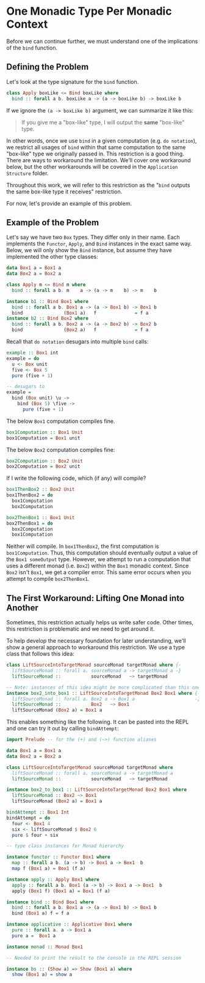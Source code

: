# One Monadic Type Per Monadic Context

Before we can continue further, we must understand one of the implications of the `bind` function.

## Defining the Problem

Let's look at the type signature for the `bind` function.
```purescript
class Apply boxLike <= Bind boxLike where
  bind :: forall a b. boxLike a -> (a -> boxLike b) -> boxLike b
```

If we ignore the `(a -> boxLike b)` argument, we can summarize it like this:
> If you give me a "box-like" type, I will output the **same** "box-like" type.

In other words, once we use `bind` in a given computation (e.g. `do notation`), we restrict all usages of `bind` within that same computation to the same "box-like" type we originally passed in. This restriction is a good thing. There are ways to workaround the limitation. We'll cover one workaround below, but the other workarounds will be covered in the `Application Structure` folder.

Throughout this work, we will refer to this restriction as the "`bind` outputs the same box-like type it receives" restriction.

For now, let's provide an example of this problem.

## Example of the Problem

Let's say we have two `Box` types. They differ only in their name. Each implements the `Functor`, `Apply`, and `Bind` instances in the exact same way. Below, we will only show the `Bind` instance, but assume they have implemented the other type classes:
```purescript
data Box1 a = Box1 a
data Box2 a = Box2 a

class Apply m <= Bind m where
  bind :: forall a b. m    a -> (a -> m    b) -> m    b

instance b1 :: Bind Box1 where
  bind :: forall a b. Box1 a -> (a -> Box1 b) -> Box1 b
  bind               (Box1 a)   f              = f a
instance b2 :: Bind Box2 where
  bind :: forall a b. Box2 a -> (a -> Box2 b) -> Box2 b
  bind               (Box2 a)   f              = f a
```
Recall that `do notation` desugars into multiple `bind` calls:
```purescript
example :: Box1 int
example = do
  u <- Box unit
  five <- Box 5
  pure (five + 1)

-- desugars to
example =
  bind (Box unit) \u ->
    bind (Box 5) \five ->
      pure (five + 1)
```

The below `Box1` computation compiles fine.
```purescript
box1Computation :: Box1 Unit
box1Computation = Box1 unit
```
The below `Box2` computation compiles fine:
```purescript
box2Computation :: Box2 Unit
box2Computation = Box2 unit
```
If I write the following code, which (if any) will compile?
```purescript
box1ThenBox2 :: Box2 Unit
box1ThenBox2 = do
  box1Computation
  box2Computation

box2ThenBox1 :: Box1 Unit
box2ThenBox1 = do
  box2Computation
  box1Computation
```

Neither will compile. In `box1ThenBox2`, the first computation is `box1Computation`. Thus, this computation should eventually output a value of the `Box1 someOutput` type. However, we attempt to run a computation that uses a different monad (i.e. `Box2`) within the `Box1` monadic context. Since `Box2` isn't `Box1`, we get a compiler error. This same error occurs when you attempt to compile `box2ThenBox1`.

## The First Workaround: Lifting One Monad into Another

Sometimes, this restriction actually helps us write safer code. Other times, this restriction is problematic and we need to get around it.

To help develop the necessary foundation for later understanding, we'll show a general approach to workaround this restriction. We use a type class that follows this idea:
```purescript
class LiftSourceIntoTargetMonad sourceMonad targetMonad where {-
  liftSourceMonad :: forall a. sourceMonad a -> targetMonad a -}
  liftSourceMonad ::           sourceMonad   ~> targetMonad

-- Note: instances of this idea might be more complicated than this one
instance box2_into_box1 :: LiftSourceIntoTargetMonad Box2 Box1 where {-
  liftSourceMonad :: forall a. Box2 a -> Box1 a                      -}
  liftSourceMonad ::           Box2   ~> Box1
  liftSourceMonad (Box2 a) = Box1 a
```
This enables something like the following. It can be pasted into the REPL and one can try it out by calling `bindAttempt`:
```purescript
import Prelude -- for the (+) and (~>) function aliases

data Box1 a = Box1 a
data Box2 a = Box2 a

class LiftSourceIntoTargetMonad sourceMonad targetMonad where                 {-
  liftSourceMonad :: forall a. sourceMonad a -> targetMonad a                 -}
  liftSourceMonad ::           sourceMonad   ~> targetMonad

instance box2_to_box1 :: LiftSourceIntoTargetMonad Box2 Box1 where
  liftSourceMonad :: Box2 ~> Box1
  liftSourceMonad (Box2 a) = Box1 a

bindAttempt :: Box1 Int
bindAttempt = do
  four <- Box1 4
  six <- liftSourceMonad $ Box2 6
  pure $ four + six

-- type class instances for Monad hierarchy

instance functor :: Functor Box1 where
  map :: forall a b. (a -> b) -> Box1 a -> Box1  b
  map f (Box1 a) = Box1 (f a)

instance apply :: Apply Box1 where
  apply :: forall a b. Box1 (a -> b) -> Box1 a -> Box1  b
  apply (Box1 f) (Box1 a) = Box1 (f a)

instance bind :: Bind Box1 where
  bind :: forall a b. Box1 a -> (a -> Box1 b) -> Box1 b
  bind (Box1 a) f = f a

instance applicative :: Applicative Box1 where
  pure :: forall a. a -> Box1 a
  pure a =  Box1 a

instance monad :: Monad Box1

-- Needed to print the result to the console in the REPL session

instance bs :: (Show a) => Show (Box1 a) where
  show (Box1 a) = show a
```
